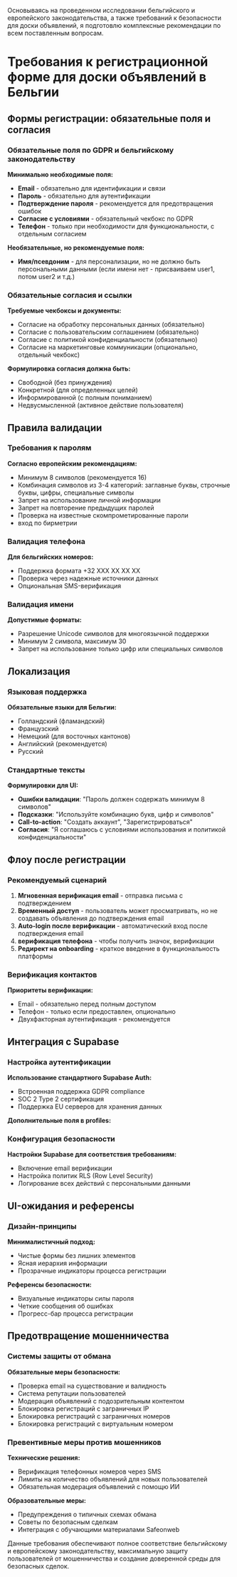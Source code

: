 Основываясь на проведенном исследовании бельгийского и европейского законодательства, а также требований к безопасности для доски объявлений, я подготовлю комплексные рекомендации по всем поставленным вопросам.

# Требования к регистрационной форме для доски объявлений в Бельгии

## Формы регистрации: обязательные поля и согласия

### Обязательные поля по GDPR и бельгийскому законодательству

**Минимально необходимые поля:**

- **Email** - обязательно для идентификации и связи
- **Пароль** - обязательно для аутентификации
- **Подтверждение пароля** - рекомендуется для предотвращения ошибок
- **Согласие с условиями** - обязательный чекбокс по GDPR
- **Телефон** - только при необходимости для функциональности, с отдельным согласием

**Необязательные, но рекомендуемые поля:**

- **Имя/псевдоним** - для персонализации, но не должно быть персональными данными (если имени нет - присваиваем user1, потом user2 и т.д.)

### Обязательные согласия и ссылки

**Требуемые чекбоксы и документы:**

- Согласие на обработку персональных данных (обязательно)
- Согласие с пользовательским соглашением (обязательно)
- Согласие с политикой конфиденциальности (обязательно)
- Согласие на маркетинговые коммуникации (опционально, отдельный чекбокс)

**Формулировка согласия должна быть:**

- Свободной (без принуждения)
- Конкретной (для определенных целей)
- Информированной (с полным пониманием)
- Недвусмысленной (активное действие пользователя)

## Правила валидации

### Требования к паролям

**Согласно европейским рекомендациям:**

- Минимум 8 символов (рекомендуется 16)
- Комбинация символов из 3-4 категорий: заглавные буквы, строчные буквы, цифры, специальные символы
- Запрет на использование личной информации
- Запрет на повторение предыдущих паролей
- Проверка на известные скомпрометированные пароли
- вход по бирметрии

### Валидация телефона

**Для бельгийских номеров:**

- Поддержка формата +32 XXX XX XX XX
- Проверка через надежные источники данных
- Опциональная SMS-верификация

### Валидация имени

**Допустимые форматы:**

- Разрешение Unicode символов для многоязычной поддержки
- Минимум 2 символа, максимум 30
- Запрет на использование только цифр или специальных символов

## Локализация

### Языковая поддержка

**Обязательные языки для Бельгии:**

- Голландский (фламандский)
- Французский
- Немецкий (для восточных кантонов)
- Английский (рекомендуется)
- Русский

### Стандартные тексты

**Формулировки для UI:**

- **Ошибки валидации**: "Пароль должен содержать минимум 8 символов"
- **Подсказки**: "Используйте комбинацию букв, цифр и символов"
- **Call-to-action**: "Создать аккаунт", "Зарегистрироваться"
- **Согласия**: "Я соглашаюсь с условиями использования и политикой конфиденциальности"

## Флоу после регистрации

### Рекомендуемый сценарий

1. **Мгновенная верификация email** - отправка письма с подтверждением
2. **Временный доступ** - пользователь может просматривать, но не создавать объявления до подтверждения email
3. **Auto-login после верификации** - автоматический вход после подтверждения email
4. **верификация телефона** - чтобы получить значок, верификации
5. **Редирект на onboarding** - краткое введение в функциональность платформы

### Верификация контактов

**Приоритеты верификации:**

- Email - обязательно перед полным доступом
- Телефон - только если предоставлен, опционально
- Двухфакторная аутентификация - рекомендуется

## Интеграция с Supabase

### Настройка аутентификации

**Использование стандартного Supabase Auth:**

- Встроенная поддержка GDPR compliance
- SOC 2 Type 2 сертификация
- Поддержка EU серверов для хранения данных

**Дополнительные поля в profiles:**

### Конфигурация безопасности

**Настройки Supabase для соответствия требованиям:**

- Включение email верификации
- Настройка политик RLS (Row Level Security)
- Логирование всех действий с персональными данными

## UI-ожидания и референсы

### Дизайн-принципы

**Минималистичный подход:**

- Чистые формы без лишних элементов
- Ясная иерархия информации
- Прозрачные индикаторы процесса регистрации

**Референсы безопасности:**

- Визуальные индикаторы силы пароля
- Четкие сообщения об ошибках
- Прогресс-бар процесса регистрации

## Предотвращение мошенничества

### Системы защиты от обмана

**Обязательные меры безопасности:**

- Проверка email на существование и валидность
- Система репутации пользователей
- Модерация объявлений с подозрительным контентом
- Блокировка регистраций с заграничных IP
- Блокировка регистраций с заграничных номеров
- Блокировка регистраций с виртуальным номером

### Превентивные меры против мошенников

**Технические решения:**

- Верификация телефонных номеров через SMS
- Лимиты на количество объявлений для новых пользователей
- Обязательная модерация объявлений с помощю ИИ

**Образовательные меры:**

- Предупреждения о типичных схемах обмана
- Советы по безопасным сделкам
- Интеграция с обучающими материалами Safeonweb

Данные требования обеспечивают полное соответствие бельгийскому и европейскому законодательству, максимальную защиту пользователей от мошенничества и создание доверенной среды для безопасных сделок.
